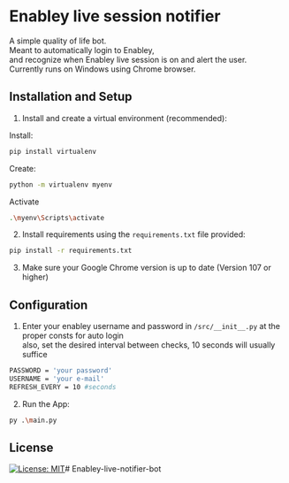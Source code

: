 # Enabley live session notifier

A simple quality of life bot.  
Meant to automatically login to Enabley,  
and recognize when Enabley live session is on and alert the user.   
Currently runs on Windows using Chrome browser.  

## Installation and Setup

1. Install and create a virtual environment (recommended):  

Install:
```bash
pip install virtualenv
```
Create:
```bash
python -m virtualenv myenv
```
Activate
```bash
.\myenv\Scripts\activate
```
2. Install requirements using the `requirements.txt` file provided:
```bash
pip install -r requirements.txt
```

3. Make sure your Google Chrome version is up to date (Version 107 or higher)

## Configuration

1. Enter your enabley username and password in `/src/__init__.py` at the proper consts for auto login  
also, set the desired interval between checks, 10 seconds will usually suffice
```bash
PASSWORD = 'your password'
USERNAME = 'your e-mail'
REFRESH_EVERY = 10 #seconds
```

2. Run the App:
```bash
py .\main.py
```

## License
[![License: MIT](https://img.shields.io/badge/License-MIT-yellow.svg)](/LICENSE.txt)#   E n a b l e y - l i v e - n o t i f i e r - b o t  
 